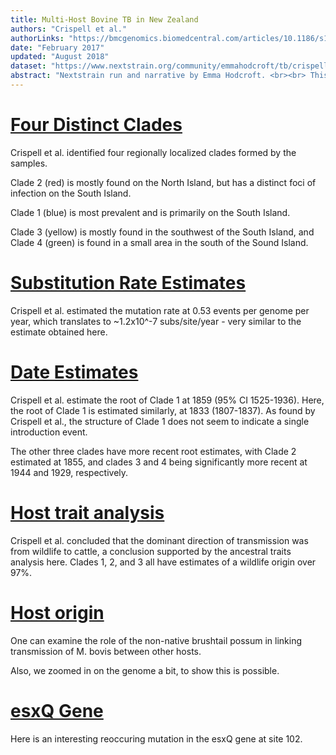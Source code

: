 ```yaml
---
title: Multi-Host Bovine TB in New Zealand
authors: "Crispell et al."
authorLinks: "https://bmcgenomics.biomedcentral.com/articles/10.1186/s12864-017-3569-x"
date: "February 2017"
updated: "August 2018"
dataset: "https://www.nextstrain.org/community/emmahodcroft/tb/crispell?c=host&l=unrooted&p=grid"
abstract: "Nextstrain run and narrative by Emma Hodcroft. <br><br> This narrative walks through the major findings of the paper as a demonstration of Nextstrain's narratives."
---
```


# [Four Distinct Clades](https://www.nextstrain.org/community/emmahodcroft/tb/crispell?c=clade_membership&l=unrooted&p=grid)

Crispell et al. identified four regionally localized clades formed by the samples. 

Clade 2 (red) is mostly found on the North Island, but has a distinct foci of infection on the South Island.

Clade 1 (blue) is most prevalent and is primarily on the South Island.

Clade 3 (yellow) is mostly found in the southwest of the South Island, and Clade 4 (green) is found in a small area in the south of the Sound Island.

# [Substitution Rate Estimates](https://www.nextstrain.org/community/emmahodcroft/tb/crispell?c=clade_membership&l=clock&p=grid)

Crispell et al. estimated the mutation rate at 0.53 events per genome per year, which
translates to ~1.2x10^-7 subs/site/year - very similar to the estimate obtained here. 

# [Date Estimates](https://www.nextstrain.org/community/emmahodcroft/tb/crispell?c=clade_membership&l=rect&p=grid)

Crispell et al. estimate the root of Clade 1 at 1859 (95% CI 1525-1936). Here, the root of Clade 1 is estimated similarly, at 1833 (1807-1837).
As found by Crispell et al., the structure of Clade 1 does not seem to indicate a single introduction event. 

The other three clades have more recent root estimates, with Clade 2 estimated at 1855, and clades 3 and 4 being significantly more recent at 1944 and 1929, respectively.

# [Host trait analysis](https://www.nextstrain.org/community/emmahodcroft/tb/crispell?c=host_cat&l=rect&p=grid&gmax=4500000&gmin=0)

Crispell et al. concluded that the dominant direction of transmission was from wildlife to cattle, a conclusion supported by the ancestral traits analysis here. 
Clades 1, 2, and 3 all have estimates of a wildlife origin over 97%.  

# [Host origin](https://www.nextstrain.org/community/emmahodcroft/tb/crispell?c=host&l=rect&p=grid&gmax=2400000&gmin=0)

One can examine the role of the non-native brushtail possum in linking transmission of M. bovis between other hosts. 

Also, we zoomed in on the genome a bit, to show this is possible.

# [esxQ Gene](https://www.nextstrain.org/community/emmahodcroft/tb/crispell?c=gt-esxQ_102&l=rect&p=grid)

Here is an interesting reoccuring mutation in the esxQ gene at site 102. 
